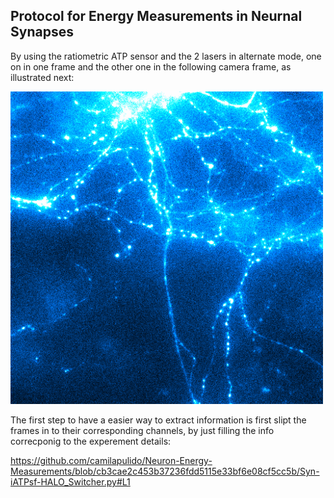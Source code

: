 ## Protocol for Energy Measurements in Neurnal Synapses

By using the ratiometric ATP sensor and the 2 lasers in alternate mode, one on in one frame and the other one in the following camera frame, as illustrated next:

<img src="./Images/Switcher_Laser 637-488.gif" alt="Neuron" style="width: 500px;"/>

The first step to have a easier way to extract information is first slipt the frames in to their corresponding channels, by just filling the info correcponig to the experement details: 

https://github.com/camilapulido/Neuron-Energy-Measurements/blob/cb3cae2c453b37236fdd5115e33bf6e08cf5cc5b/Syn-iATPsf-HALO_Switcher.py#L1

